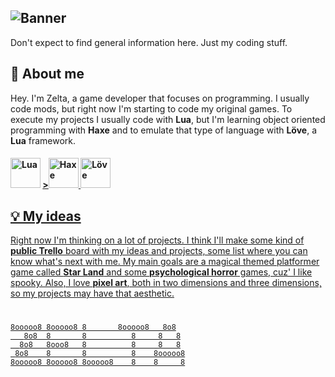 ## ![Banner](https://i.imgur.com/9DoMUOS.png)

Don't expect to find general information here. Just my coding stuff.

## 👾 About me
Hey. I'm Zelta, a game developer that focuses on programming.
I usually code mods, but right now I'm starting to code my original games.
To execute my projects I usually code with **Lua**, but I'm learning object oriented programming with **Haxe** and to emulate that type of language with **Löve**, a **Lua** framework.
<h4> <img title="Lua" src="https://upload.wikimedia.org/wikipedia/commons/thumb/c/cf/Lua-Logo.svg/1200px-Lua-Logo.svg.png" width="48"/>   <a href="https://haxe.org">><img title="Haxe" src="https://cdn.jsdelivr.net/gh/devicons/devicon/icons/haxe/haxe-original.svg" width="48"/> <img title="Löve" src="https://i.ibb.co/ZB75fSm/descarga-1-removebg-preview-1.png" width="48"/> </h4>

## 💡 My ideas
Right now I'm thinking on a lot of projects. I think I'll make some kind of **public Trello** board with my ideas and projects, some list where you can know what's next with me. My main goals are a magical themed platformer game called **Star Land** and some **psychological horror** games, cuz' I like spooky. Also, I love **pixel art**, both in two dimensions and three dimensions, so my projects may have that aesthetic.

<h1></h1>

```
8ooooo8 8ooooo8 8       8ooooo8   8o8
   8o8  8       8          8     8   8
  8o8   8ooo8   8          8     8   8
 8o8    8       8          8    8ooooo8
8ooooo8 8ooooo8 8ooooo8    8    8     8
```
    